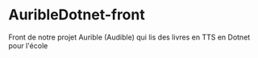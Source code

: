 # AuribleDotnet-front
Front de notre projet Aurible (Audible) qui lis des livres en TTS en Dotnet pour l'école  
